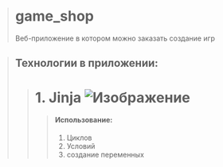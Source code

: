 > # game_shop
> Веб-приложение в котором можно заказать создание игр

> ## Технологии в приложении:
>> # 1. Jinja  ![Изображение](https://upload.wikimedia.org/wikipedia/commons/thumb/4/48/Markdown-mark.svg/1920px-Markdown-mark.svg.png "Логотип Markdown")
>>> #### Использование:
>>> 1. Циклов
>>> 2. Условий
>>> 3. создание переменных
  
